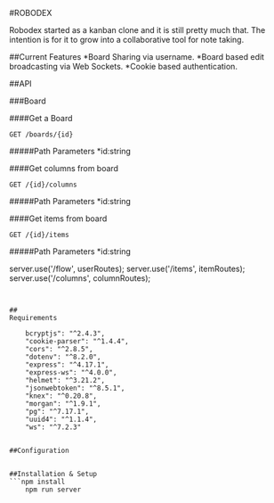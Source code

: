 #ROBODEX

Robodex started as a kanban clone and it is still pretty much that. The intention is for it to grow into a collaborative tool for note taking.

##Current Features
*Board Sharing via username.
*Board based edit broadcasting via Web Sockets.
*Cookie based authentication.

##API

###Board

####Get a Board
```
GET /boards/{id}
```
#####Path Parameters
*id:string

####Get columns from board
```
GET /{id}/columns
```
#####Path Parameters
*id:string

####Get items from board
```
GET /{id}/items
```
#####Path Parameters
*id:string

server.use('/flow', userRoutes);
server.use('/items', itemRoutes);
server.use('/columns', columnRoutes);
```


##
Requirements
```
        bcryptjs": "^2.4.3",
		"cookie-parser": "^1.4.4",
		"cors": "^2.8.5",
		"dotenv": "^8.2.0",
		"express": "^4.17.1",
		"express-ws": "^4.0.0",
		"helmet": "^3.21.2",
		"jsonwebtoken": "^8.5.1",
		"knex": "^0.20.8",
		"morgan": "^1.9.1",
		"pg": "^7.17.1",
		"uuid4": "^1.1.4",
		"ws": "^7.2.3"
```

##Configuration


##Installation & Setup
```npm install
    npm run server
```